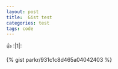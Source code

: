 ```yaml
---
layout: post
title:  Gist test
categories: test
tags: code
---
```

:+1: 
:|1|:

{% gist parkr/931c1c8d465a04042403 %}
